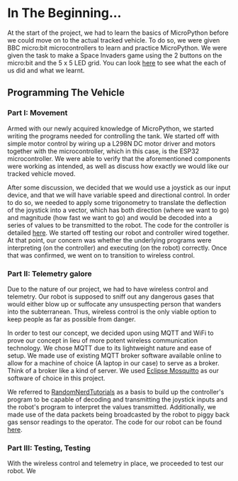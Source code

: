 # In The Beginning...

At the start of the project, we had to learn the basics of MicroPython before we could move on to the actual tracked vehicle. To do so, we were given BBC micro:bit microcontrollers to learn and practice MicroPython. We were given the task to make a Space Invaders game using the 2 buttons on the micro:bit and the 5 x 5 LED grid. You can look [here](https://github.com/Tristan-Technologies/EASem2Help/tree/master/Python_Code_and_Reviews/Reviews) to see what the each of us did and what we learnt.


## Programming The Vehicle

### Part I: Movement

Armed with our newly acquired knowledge of MicroPython, we started writing the programs needed for controlling the tank. We started off with simple motor control by wiring up a L298N DC motor driver and motors together with the microcontroller, which in this case, is the ESP32 microcontroller. We were able to verify that the aforementioned components were working as intended, as well as discuss how exactly we would like our tracked vehicle moved.

After some discussion, we decided that we would use a joystick as our input device, and that we will have variable speed and directional control. In order to do so, we needed to apply some trigonometry to translate the deflection of the joystick into a vector, which has both direction (where we want to go) and magnitude (how fast we want to go) and would be decoded into a series of values to be transmitted to the robot. The code for the controller is detailed [here](https://github.com/Tristan-Technologies/EASem2Help/tree/master/Python_Code_and_Reviews/MQTT_Controller_Code). We started off testing our robot and controller wired together. At that point, our concern was whether the underlying programs were interpreting (on the controller) and executing (on the robot) correctly. Once that was confirmed, we went on to transition to wireless control.

### Part II: Telemetry galore

Due to the nature of our project, we had to have wireless control and telemetry. Our robot is supposed to sniff out any dangerous gases that would either blow up or suffocate any unsuspecting person that wanders into the subterranean. Thus, wireless control is the only viable option to keep people as far as possible from danger.

In order to test our concept, we decided upon using MQTT and WiFi to prove our concept in lieu of more potent wireless communication technology. We chose MQTT due to its lightweight nature and ease of setup. We made use of existing MQTT broker software available online to allow for a machine of choice (A laptop in our case) to serve as a broker. Think of a broker like a kind of server. We used [Eclipse Mosquitto](mosquitto.org) as our software of choice in this project.

We referred to [RandomNerdTutorials](https://randomnerdtutorials.com/micropython-mqtt-esp32-esp8266/) as a basis to build up the controller's program to be capable of decoding and transmitting the joystick inputs and the robot's program to interpret the values transmitted. Additionally, we made use of the data packets being broadcasted by the robot to piggy back gas sensor readings to the operator. The code for our robot can be found [here](https://github.com/Tristan-Technologies/EASem2Help/tree/master/Python_Code_and_Reviews/MQTT_Receiver_Code).

### Part III: Testing, Testing

With the wireless control and telemetry in place, we proceeded to test our robot. We
